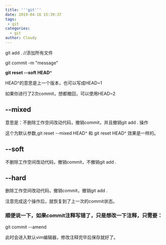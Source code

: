 ```yaml
---
title: '''git'''
date: 2019-04-16 15:39:37
tags:
 - git
categories:
  - git
author: Cloudy
---
```


git add . //添加所有文件  

git commit -m "message"  

**git reset --soft HEAD^**   

HEAD^的意思是上一个版本，也可以写成HEAD~1  

如果你进行了2次commit，想都撤回，可以使用HEAD~2  



## --mixed 

意思是：不删除工作空间改动代码，撤销commit，并且撤销git add . 操作  

这个为默认参数,git reset --mixed HEAD^ 和 git reset HEAD^ 效果是一样的。

 

## --soft  

不删除工作空间改动代码，撤销commit，不撤销git add . 

 

## --hard

删除工作空间改动代码，撤销commit，撤销git add . 



注意完成这个操作后，就恢复到了上一次的commit状态。

 

### 顺便说一下，如果commit注释写错了，只是想改一下注释，只需要：



git commit --amend



此时会进入默认vim编辑器，修改注释完毕后保存就好了。
